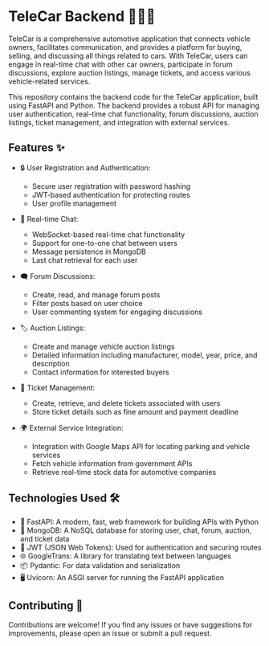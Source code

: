 # TeleCar Backend 🚗💬🌐


TeleCar is a comprehensive automotive application that connects vehicle owners, facilitates communication, and provides a platform for buying, selling, and discussing all things related to cars. With TeleCar, users can engage in real-time chat with other car owners, participate in forum discussions, explore auction listings, manage tickets, and access various vehicle-related services.

This repository contains the backend code for the TeleCar application, built using FastAPI and Python. The backend provides a robust API for managing user authentication, real-time chat functionality, forum discussions, auction listings, ticket management, and integration with external services.

## Features ✨

- 🔒 User Registration and Authentication:
  - Secure user registration with password hashing
  - JWT-based authentication for protecting routes
  - User profile management

- 💬 Real-time Chat:
  - WebSocket-based real-time chat functionality
  - Support for one-to-one chat between users
  - Message persistence in MongoDB
  - Last chat retrieval for each user

- 🗨️ Forum Discussions:
  - Create, read, and manage forum posts
  - Filter posts based on user choice
  - User commenting system for engaging discussions

- 🏷️ Auction Listings:
  - Create and manage vehicle auction listings
  - Detailed information including manufacturer, model, year, price, and description
  - Contact information for interested buyers

- 🎫 Ticket Management:
  - Create, retrieve, and delete tickets associated with users
  - Store ticket details such as fine amount and payment deadline

- 🌍 External Service Integration:
  - Integration with Google Maps API for locating parking and vehicle services
  - Fetch vehicle information from government APIs
  - Retrieve real-time stock data for automotive companies

## Technologies Used 🛠️

- 🚀 FastAPI: A modern, fast, web framework for building APIs with Python
- 🍃 MongoDB: A NoSQL database for storing user, chat, forum, auction, and ticket data
- 🔑 JWT (JSON Web Tokens): Used for authentication and securing routes
- 🌐 GoogleTrans: A library for translating text between languages
- 📦 Pydantic: For data validation and serialization
- 🖥️ Uvicorn: An ASGI server for running the FastAPI application


## Contributing 🤝

Contributions are welcome! If you find any issues or have suggestions for improvements, please open an issue or submit a pull request.


